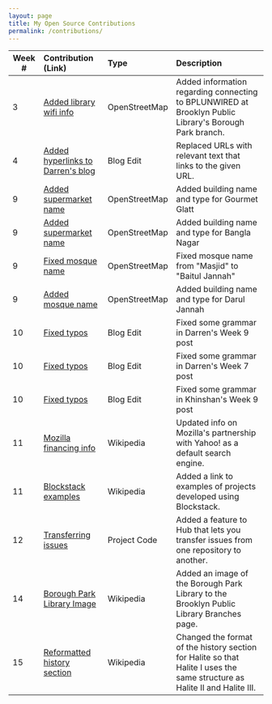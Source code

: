 ```yaml
---
layout: page
title: My Open Source Contributions
permalink: /contributions/
---
```


<!--
Type of the contribution should be "Wikipedia edit", "OpenStreet Map feature", "Project Documentation", "Project Code", "Blog Edit", etc.

The description should include a brief summary of what you did.

Replace the first row below with your contribution.

-->





| Week #       | Contribution (Link)  | Type  | Description |
|---|:---|:---|:---|
|  3   | [Added library wifi info](https://www.openstreetmap.org/changeset/74404218) | OpenStreetMap | Added information regarding connecting to BPLUNWIRED at Brooklyn Public Library's Borough Park branch. |
| 4 | [Added hyperlinks to Darren's blog](https://github.com/hunter-college-ossd-fall-2019/darrenzhang2000-weekly/pull/1) | Blog Edit | Replaced URLs with relevant text that links to the given URL. |
| 9 | [Added supermarket name](https://www.openstreetmap.org/changeset/76270814#map=19/40.64060/-73.98664&layers=D) | OpenStreetMap | Added building name and type for Gourmet Glatt |
| 9 | [Added supermarket name](https://www.openstreetmap.org/changeset/76273344#map=19/40.64284/-73.97987&layers=D) | OpenStreetMap | Added building name and type for Bangla Nagar |
| 9 | [Fixed mosque name](https://www.openstreetmap.org/changeset/76273399#map=19/40.64021/-73.97875&layers=D) | OpenStreetMap | Fixed mosque name from "Masjid" to "Baitul Jannah" |
| 9 | [Added mosque name](https://www.openstreetmap.org/changeset/76273438#map=19/40.64006/-73.97965&layers=D) | OpenStreetMap | Added building name and type for Darul Jannah |
| 10 | [Fixed typos](https://github.com/hunter-college-ossd-fall-2019/darrenzhang2000-weekly/pull/2) | Blog Edit | Fixed some grammar in Darren's Week 9 post |
| 10 | [Fixed typos](https://github.com/hunter-college-ossd-fall-2019/darrenzhang2000-weekly/pull/3) | Blog Edit | Fixed some grammar in Darren's Week 7 post |
| 10 | [Fixed typos](https://github.com/hunter-college-ossd-fall-2019/kkhan01-weekly/pull/2) | Blog Edit | Fixed some grammar in Khinshan's Week 9 post |
| 11 | [Mozilla financing info](https://en.wikipedia.org/w/index.php?title=Mozilla_Foundation&diff=prev&oldid=926069850) | Wikipedia | Updated info on Mozilla's partnership with Yahoo! as a default search engine. |
| 11 | [Blockstack examples](https://en.wikipedia.org/w/index.php?title=Blockstack&diff=prev&oldid=926071862) | Wikipedia | Added a link to examples of projects developed using Blockstack. |
| 12 | [Transferring issues](https://github.com/github/hub/pull/2363) | Project Code | Added a feature to Hub that lets you transfer issues from one repository to another. |
| 14 | [Borough Park Library Image](https://en.wikipedia.org/w/index.php?title=List_of_Brooklyn_Public_Library_branches&diff=prev&oldid=929880403) | Wikipedia | Added an image of the Borough Park Library to the Brooklyn Public Library Branches page. |
| 15 | [Reformatted history section](https://en.wikipedia.org/w/index.php?title=Halite_AI_Programming_Competition&diff=prev&oldid=931617656) | Wikipedia | Changed the format of the history section for Halite so that Halite I uses the same structure as Halite II and Halite III. |
